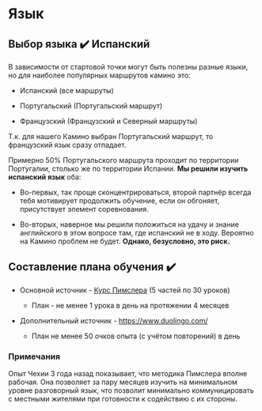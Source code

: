 # Язык

## Выбор языка :heavy_check_mark: Испанский

В зависимости от стартовой точки могут быть полезны разные языки, но для наиболее популярных маршрутов камино это:

- Испанский (все маршруты)

- Португальский (Португальский маршрут)

- Французский (Французский и Северный маршруты)

Т.к. для нашего Камино выбран Португальский маршрут, то французский язык сразу отпадает.

Примерно 50% Португальского маршрута проходит по территории Португалии, столько же по территории Испании. **Мы решили изучить испанский язык** оба:

- Во-первых, так проще сконцентрироваться, второй партнёр всегда тебя мотивирует продолжить обучение, если он обгоняет, присутствует элемент соревнования.

- Во-вторых, наверное мы решили положиться на удачу и знание английского в этом вопросе там, где испанский не в ходу. Вероятно на Камино проблем не будет. **Однако, безусловно, это риск.**


## Составление плана обучения :heavy_check_mark: 

- Основной источник - [Курс Пимслера](http://www.pimsleur.com/learn-spanish-castilian/all-products) (5 частей по 30 уроков)

   - План - не менее 1 урока в день на протяжении 4 месяцев

- Дополнительный источник - https://www.duolingo.com/

   - План не менее 50 очков опыта (с учётом повторений) в день
   
   
### Примечания

Опыт Чехии 3 года назад показывает, что методика Пимслера вполне рабочая. Она позволяет за пару месяцев изучить на минимальном уровне разговорный язык, что позволит минимально коммуницировать с местными жителями при готовности к содействию с их стороны.

